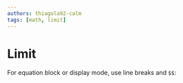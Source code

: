 ```yaml
---
authors: thiagola92-calm
tags: [math, limit]
---
```


# Limit

For equation block or display mode, use line breaks and `$$`:
